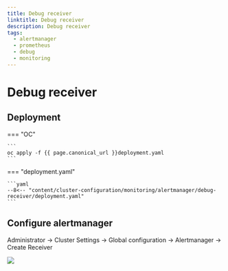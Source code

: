 ```yaml
---
title: Debug receiver
linktitle: Debug receiver
description: Debug receiver
tags:
  - alertmanager
  - prometheus
  - debug
  - monitoring
---
```


# Debug receiver

## Deployment

=== "OC"

    ```
    oc apply -f {{ page.canonical_url }}deployment.yaml
    ```

=== "deployment.yaml"

    ```yaml
    --8<-- "content/cluster-configuration/monitoring/alertmanager/debug-receiver/deployment.yaml"
    ```



## Configure alertmanager


Administrator -> Cluster Settings -> Global configuration -> Alertmanager -> Create Receiver

![](receiver-config.png)